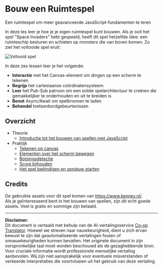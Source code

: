 <!--
CO_OP_TRANSLATOR_METADATA:
{
  "original_hash": "c40a698395ee5102715f7880bba3f2e7",
  "translation_date": "2025-08-27T20:20:42+00:00",
  "source_file": "6-space-game/README.md",
  "language_code": "nl"
}
-->
# Bouw een Ruimtespel

Een ruimtespel om meer geavanceerde JavaScript-fundamenten te leren

In deze les leer je hoe je je eigen ruimtespel kunt bouwen. Als je ooit het spel "Space Invaders" hebt gespeeld, heeft dit spel hetzelfde idee: een ruimteschip besturen en schieten op monsters die van boven komen. Zo ziet het voltooide spel eruit:

![Voltooid spel](../../../6-space-game/images/pewpew.gif)

In deze zes lessen leer je het volgende:

- **Interactie** met het Canvas-element om dingen op een scherm te tekenen
- **Begrijp** het cartesiaanse coördinatensysteem
- **Leer** het Pub-Sub patroon om een solide spelarchitectuur te creëren die gemakkelijker te onderhouden en uit te breiden is
- **Benut** Async/Await om spelbronnen te laden
- **Behandel** toetsenbordgebeurtenissen

## Overzicht

- Theorie
   - [Introductie tot het bouwen van spellen met JavaScript](1-introduction/README.md)
- Praktijk
   - [Tekenen op canvas](2-drawing-to-canvas/README.md)
   - [Elementen over het scherm bewegen](3-moving-elements-around/README.md)
   - [Botsingsdetectie](4-collision-detection/README.md)
   - [Score bijhouden](5-keeping-score/README.md)
   - [Het spel beëindigen en opnieuw starten](6-end-condition/README.md)

## Credits

De gebruikte assets voor dit spel komen van https://www.kenney.nl/.  
Als je geïnteresseerd bent in het bouwen van spellen, zijn dit echt goede assets. Veel is gratis en sommige zijn betaald.

---

**Disclaimer**:  
Dit document is vertaald met behulp van de AI-vertalingsservice [Co-op Translator](https://github.com/Azure/co-op-translator). Hoewel we streven naar nauwkeurigheid, dient u zich ervan bewust te zijn dat geautomatiseerde vertalingen fouten of onnauwkeurigheden kunnen bevatten. Het originele document in zijn oorspronkelijke taal moet worden beschouwd als de gezaghebbende bron. Voor cruciale informatie wordt professionele menselijke vertaling aanbevolen. Wij zijn niet aansprakelijk voor eventuele misverstanden of verkeerde interpretaties die voortvloeien uit het gebruik van deze vertaling.